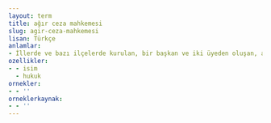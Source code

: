 ```yaml
---
layout: term
title: ağır ceza mahkemesi
slug: agir-ceza-mahkemesi
lisan: Türkçe
anlamlar:
- İllerde ve bazı ilçelerde kurulan, bir başkan ve iki üyeden oluşan, asliye ceza mahkemelerinin bir dalı olan mahkeme
ozellikler:
- - isim
  - hukuk
ornekler:
- - ''
orneklerkaynak:
- - ''
---
```

